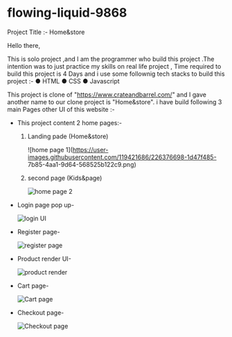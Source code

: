 # flowing-liquid-9868

Project Title :- Home&store

Hello there,

This is solo project ,and  I am the programmer who build this project .The intention was to just practice my skills on real life project , Time required to build  this project is 4 Days and i use some follownig tech stacks to build this project :-
● HTML
● CSS
● Javascript

This project is clone of "https://www.crateandbarrel.com/" and I gave another name to our clone project is "Home&store". i have build following 3 main Pages other UI of this website :-

* This project content 2 home pages:-
  1. Landing pade  (Home&store) 
  
     ![home page 1](https://user-images.githubusercontent.com/119421686/226376698-1d47f485-   7b85-4aa1-9d64-568525b122c9.png)

  2. second page  (Kids&page)
  
     ![home page 2](https://user-images.githubusercontent.com/119421686/226377637-0f50089a-add5-4de6-81a7-ae73b0934e2c.png)

* Login page pop up-

  ![login UI](https://user-images.githubusercontent.com/119421686/226378021-85665daa-4655-4a92-9d0a-7159cb42c195.png)

* Register page-

  ![register page](https://user-images.githubusercontent.com/119421686/226378184-69e18a2f-3476-4dc2-9acf-27a597e24d5b.png)

* Product render UI-

  ![product render](https://user-images.githubusercontent.com/119421686/226378360-e82ebc91-016d-4f62-945b-1c85021bd23b.png)
  
* Cart page-

  ![Cart page](https://user-images.githubusercontent.com/119421686/226378658-ee643d74-92d3-48e8-910a-702c2c9a43b6.png)

* Checkout page-

  ![Checkout page](https://user-images.githubusercontent.com/119421686/226378831-c1645ede-f11a-4059-9097-a145e859888a.png)


  
